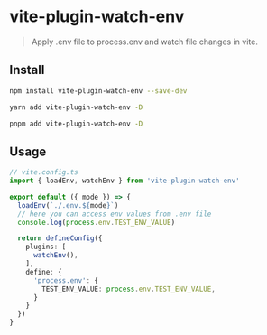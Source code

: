 # vite-plugin-watch-env
> Apply .env file to process.env and watch file changes in vite.

## Install
```sh
npm install vite-plugin-watch-env --save-dev
```
```sh
yarn add vite-plugin-watch-env -D
```
```sh
pnpm add vite-plugin-watch-env -D
```

## Usage
```ts
// vite.config.ts
import { loadEnv, watchEnv } from 'vite-plugin-watch-env'

export default ({ mode }) => {
  loadEnv(`./.env.${mode}`)
  // here you can access env values from .env file
  console.log(process.env.TEST_ENV_VALUE)

  return defineConfig({
    plugins: [
      watchEnv(),
    ],
    define: {
      'process.env': {
        TEST_ENV_VALUE: process.env.TEST_ENV_VALUE,
      }
    }
  })
}
```